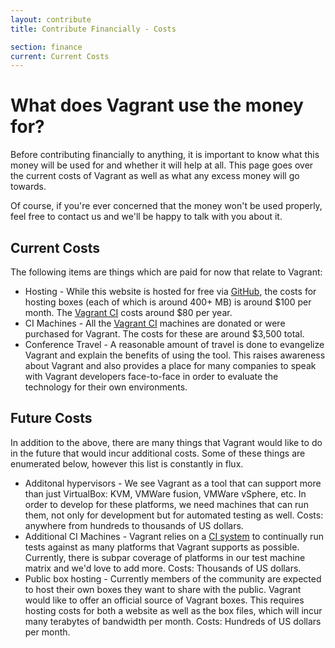 ```yaml
---
layout: contribute
title: Contribute Financially - Costs

section: finance
current: Current Costs
---
```

# What does Vagrant use the money for?

Before contributing financially to anything, it is important to know
what this money will be used for and whether it will help at all. This
page goes over the current costs of Vagrant as well as what any excess
money will go towards.

Of course, if you're ever concerned that the money won't be used
properly, feel free to contact us and we'll be happy to talk with you
about it.

## Current Costs

The following items are things which are paid for now that relate to
Vagrant:

* Hosting - While this website is hosted for free via [GitHub](https://github.com),
  the costs for hosting boxes (each of which is around 400+ MB) is around $100
  per month. The [Vagrant CI](http://ci.vagrantup.com) costs around $80 per year.
* CI Machines - All the [Vagrant CI](http://ci.vagrantup.com) machines are donated
  or were purchased for Vagrant. The costs for these are around $3,500 total.
* Conference Travel - A reasonable amount of travel is done to evangelize
  Vagrant and explain the benefits of using the tool. This raises awareness
  about Vagrant and also provides a place for many companies to speak with
  Vagrant developers face-to-face in order to evaluate the technology for
  their own environments.

## Future Costs

In addition to the above, there are many things that Vagrant would like
to do in the future that would incur additional costs. Some of these things
are enumerated below, however this list is constantly in flux.

* Additonal hypervisors - We see Vagrant as a tool that can support more
  than just VirtualBox: KVM, VMWare fusion, VMWare vSphere, etc. In order
  to develop for these platforms, we need machines that can run them,
  not only for development but for automated testing as well. Costs:
  anywhere from hundreds to thousands of US dollars.
* Additional CI Machines - Vagrant relies on a [CI system](http://ci.vagrantup.com)
  to continually run tests against as many platforms that Vagrant supports
  as possible. Currently, there is subpar coverage of platforms in our
  test machine matrix and we'd love to add more. Costs: Thousands of US dollars.
* Public box hosting - Currently members of the community are expected
  to host their own boxes they want to share with the public. Vagrant would
  like to offer an official source of Vagrant boxes. This requires
  hosting costs for both a website as well as the box files, which will
  incur many terabytes of bandwidth per month. Costs: Hundreds of US dollars
  per month.
